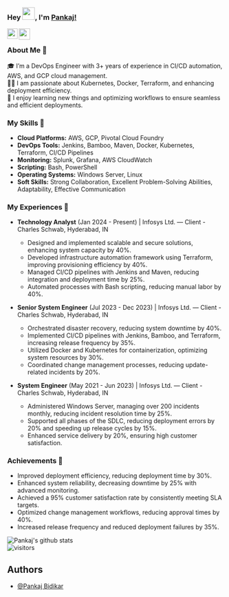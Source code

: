 ### Hey <img src="https://github.com/TheDudeThatCode/TheDudeThatCode/blob/master/Assets/Hi.gif" width="29px">, I'm [Pankaj!](https://github.com/pankaj-bidikar)

<a href="https://www.linkedin.com/in/pankajbidikar/">
  <img align="left" width="24px" src="https://cdn.jsdelivr.net/npm/simple-icons@v3/icons/linkedin.svg" />
</a>
<a href="mailto:pankaj.bidikar07@gmail.com">
  <img align="left" width="26px" src="https://cdn.jsdelivr.net/npm/simple-icons@v3/icons/gmail.svg" />
</a>

<br />

### About Me 🚀
🎓 I’m a DevOps Engineer with 3+ years of experience in CI/CD automation, AWS, and GCP cloud management. </br>
👨‍💻 I am passionate about Kubernetes, Docker, Terraform, and enhancing deployment efficiency. </br>
🌱 I enjoy learning new things and optimizing workflows to ensure seamless and efficient deployments. </br>

### My Skills 🔧
- **Cloud Platforms:** AWS, GCP, Pivotal Cloud Foundry
- **DevOps Tools:** Jenkins, Bamboo, Maven, Docker, Kubernetes, Terraform, CI/CD Pipelines
- **Monitoring:** Splunk, Grafana, AWS CloudWatch
- **Scripting:** Bash, PowerShell
- **Operating Systems:** Windows Server, Linux
- **Soft Skills:** Strong Collaboration, Excellent Problem-Solving Abilities, Adaptability, Effective Communication

### My Experiences 🙌
- **Technology Analyst** (Jan 2024 - Present) | Infosys Ltd. — Client - Charles Schwab, Hyderabad, IN
  - Designed and implemented scalable and secure solutions, enhancing system capacity by 40%.
  - Developed infrastructure automation framework using Terraform, improving provisioning efficiency by 40%.
  - Managed CI/CD pipelines with Jenkins and Maven, reducing integration and deployment time by 25%.
  - Automated processes with Bash scripting, reducing manual labor by 40%.

- **Senior System Engineer** (Jul 2023 - Dec 2023) | Infosys Ltd. — Client - Charles Schwab, Hyderabad, IN
  - Orchestrated disaster recovery, reducing system downtime by 40%.
  - Implemented CI/CD pipelines with Jenkins, Bamboo, and Terraform, increasing release frequency by 35%.
  - Utilized Docker and Kubernetes for containerization, optimizing system resources by 30%.
  - Coordinated change management processes, reducing update-related incidents by 20%.

- **System Engineer** (May 2021 - Jun 2023) | Infosys Ltd. — Client - Charles Schwab, Hyderabad, IN
  - Administered Windows Server, managing over 200 incidents monthly, reducing incident resolution time by 25%.
  - Supported all phases of the SDLC, reducing deployment errors by 20% and speeding up release cycles by 15%.
  - Enhanced service delivery by 20%, ensuring high customer satisfaction.

### Achievements 🏅
- Improved deployment efficiency, reducing deployment time by 30%.
- Enhanced system reliability, decreasing downtime by 25% with advanced monitoring.
- Achieved a 95% customer satisfaction rate by consistently meeting SLA targets.
- Optimized change management workflows, reducing approval times by 40%.
- Increased release frequency and reduced deployment failures by 35%.

![Pankaj's github stats](https://github-readme-stats.vercel.app/api?username=pankaj-bidikar&show_icons=true&hide_border=true)
<br />
![visitors](https://visitor-badge.laobi.icu/badge?page_id=pankaj-bidikar.pankaj-bidikar)

## Authors
- [@Pankaj Bidikar](https://www.github.com/pankaj-bidikar)
